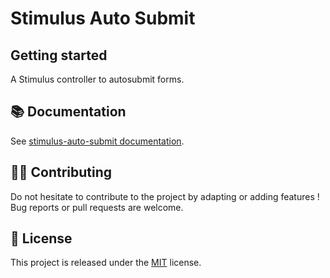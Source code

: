 # Stimulus Auto Submit

## Getting started

A Stimulus controller to autosubmit forms.

## 📚 Documentation

See [stimulus-auto-submit documentation](https://www.stimulus-components.com/docs/stimulus-auto-submit).

## 👷‍♂️ Contributing

Do not hesitate to contribute to the project by adapting or adding features ! Bug reports or pull requests are welcome.

## 📝 License

This project is released under the [MIT](http://opensource.org/licenses/MIT) license.
